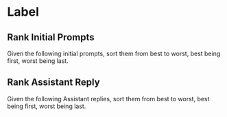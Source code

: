 # Label

## Rank Initial Prompts

Given the following initial prompts, sort them from best to worst, best being
first, worst being last.

## Rank Assistant Reply

Given the following Assistant replies, sort them from best to worst, best being
first, worst being last.
